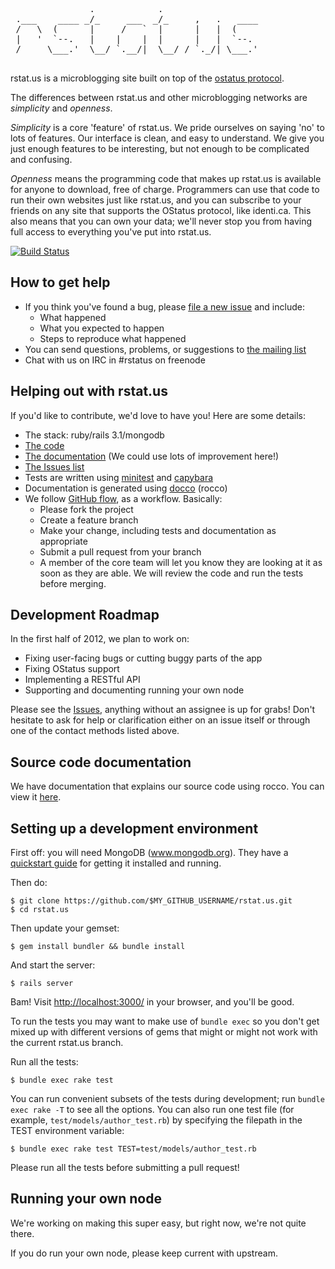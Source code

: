 <pre>
               .            .
 .___    ____ _/_     ___  _/_     ,   .   ____
 /   \  (      |     /   `  |      |   |  (
 |   '  `--.   |    |    |  |      |   |  `--.
 /     \___.'  \__/ `.__/|  \__/ / `._/| \___.'

</pre>

rstat.us is a microblogging site built on top of the [ostatus
protocol](http://status.net/wiki/OStatus).

The differences between rstat.us and other microblogging networks are *simplicity* and *openness*.

*Simplicity* is a core 'feature' of rstat.us. We pride ourselves on saying 'no' to lots of features. Our interface is clean, and easy to understand. We give you just enough features to be interesting, but not enough to be complicated and confusing.

*Openness* means the programming code that makes up rstat.us is available for anyone to download, free of charge. Programmers can use that code to run their own websites just like rstat.us, and you can subscribe to your friends on any site that supports the OStatus protocol, like identi.ca. This also means that you can own your data; we'll never stop you from having full access to everything you've put into rstat.us.

[![Build Status](https://secure.travis-ci.org/hotsh/rstat.us.png)](http://travis-ci.org/hotsh/rstat.us)

How to get help
---------------

- If you think you've found a bug, please [file a new issue](http://github.com/hotsh/rstat.us/issues) and include:
  - What happened
  - What you expected to happen
  - Steps to reproduce what happened
- You can send questions, problems, or suggestions to [the mailing list](http://librelist.com/browser/rstatus/)
- Chat with us on IRC in #rstatus on freenode

Helping out with rstat.us
-------------------------

If you'd like to contribute, we'd love to have you! Here are some details:

- The stack: ruby/rails 3.1/mongodb
- [The code][code]
- [The documentation][docs] (We could use lots of improvement here!)
- [The Issues list][issues]
- Tests are written using [minitest][minitest] and [capybara][capy]
- Documentation is generated using [docco][docco] (rocco)
- We follow [GitHub flow][flow], as a workflow. Basically:
  - Please fork the project
  - Create a feature branch
  - Make your change, including tests and documentation as appropriate
  - Submit a pull request from your branch
  - A member of the core team will let you know they are looking at it as soon as they are able. We will review the code and run the tests before merging.

[code]: http://github.com/hotsh/rstat.us
[docs]: http://hotsh.github.com/rstat.us/
[issues]: http://github.com/hotsh/rstat.us/issues
[flow]: http://scottchacon.com/2011/08/31/github-flow.html
[minitest]: https://github.com/seattlerb/minitest
[capy]: https://github.com/jnicklas/capybara
[docco]: https://github.com/jashkenas/docco

## Development Roadmap

In the first half of 2012, we plan to work on:
- Fixing user-facing bugs or cutting buggy parts of the app
- Fixing OStatus support
- Implementing a RESTful API
- Supporting and documenting running your own node

Please see the [Issues](http://github.com/hotsh/rstat.us/issues), anything without an assignee is up for grabs! Don't hesitate to ask for help or clarification either on an issue itself or through one of the contact methods listed above.

Source code documentation
-------------------------

We have documentation that explains our source code using rocco.
You can view it [here](http://hotsh.github.com/rstat.us/rstatus.html).


Setting up a development environment
------------------------------------

First off: you will need MongoDB (www.mongodb.org).  They have a [quickstart
guide][mongo-quickstart] for getting it installed and running.

Then do:

    $ git clone https://github.com/$MY_GITHUB_USERNAME/rstat.us.git
    $ cd rstat.us

Then update your gemset:

    $ gem install bundler && bundle install

And start the server:

    $ rails server

Bam! Visit <http://localhost:3000/> in your browser, and you'll be good.

To run the tests you may want to make use of `bundle exec` so you don't get
mixed up with different versions of gems that might or might not work with
the current rstat.us branch.

Run all the tests:

    $ bundle exec rake test

You can run convenient subsets of the tests during development; run `bundle exec rake -T` to see all the options. You can also run one test file (for example, `test/models/author_test.rb`) by specifying the filepath in the TEST environment variable:

    $ bundle exec rake test TEST=test/models/author_test.rb

Please run all the tests before submitting a pull request!

[mongo-quickstart]: http://www.mongodb.org/display/DOCS/Quickstart

Running your own node
---------------------

We're working on making this super easy, but right now, we're not quite there.

If you do run your own node, please keep current with upstream.
